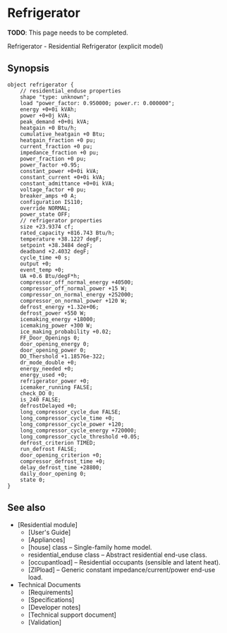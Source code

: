 # Refrigerator

**TODO**:  This page needs to be completed. 

Refrigerator \- Residential Refrigerator (explicit model) 

## Synopsis
    
    
    object refrigerator {
    	// residential_enduse properties
    	shape "type: unknown";
    	load "power_factor: 0.950000; power.r: 0.000000";
    	energy +0+0i kVAh;
    	power +0+0j kVA;
    	peak_demand +0+0i kVA;
    	heatgain +0 Btu/h;
    	cumulative_heatgain +0 Btu;
    	heatgain_fraction +0 pu;
    	current_fraction +0 pu;
    	impedance_fraction +0 pu;
    	power_fraction +0 pu;
    	power_factor +0.95;
    	constant_power +0+0i kVA;
    	constant_current +0+0i kVA;
    	constant_admittance +0+0i kVA;
    	voltage_factor +0 pu;
    	breaker_amps +0 A;
    	configuration IS110;
    	override NORMAL;
    	power_state OFF;
    	// refrigerator properties
    	size +23.9374 cf;
    	rated_capacity +816.743 Btu/h;
    	temperature +38.1227 degF;
    	setpoint +38.3484 degF;
    	deadband +2.4032 degF;
    	cycle_time +0 s;
    	output +0;
    	event_temp +0;
    	UA +0.6 Btu/degF*h;
    	compressor_off_normal_energy +40500;
    	compressor_off_normal_power +15 W;
    	compressor_on_normal_energy +252000;
    	compressor_on_normal_power +120 W;
    	defrost_energy +1.32e+06;
    	defrost_power +550 W;
    	icemaking_energy +18000;
    	icemaking_power +300 W;
    	ice_making_probability +0.02;
    	FF_Door_Openings 0;
    	door_opening_energy 0;
    	door_opening_power 0;
    	DO_Thershold +1.18576e-322;
    	dr_mode_double +0;
    	energy_needed +0;
    	energy_used +0;
    	refrigerator_power +0;
    	icemaker_running FALSE;
    	check_DO 0;
    	is_240 FALSE;
    	defrostDelayed +0;
    	long_compressor_cycle_due FALSE;
    	long_compressor_cycle_time +0;
    	long_compressor_cycle_power +120;
    	long_compressor_cycle_energy +720000;
    	long_compressor_cycle_threshold +0.05;
    	defrost_criterion TIMED;
    	run_defrost FALSE;
    	door_opening_criterion +0;
    	compressor_defrost_time +0;
    	delay_defrost_time +28800;
    	daily_door_opening 0;
    	state 0;
    }
    

## See also

  * [Residential module]
    * [User's Guide]
    * [Appliances]
    * [house] class – Single-family home model.
    * residential_enduse class – Abstract residential end-use class.
    * [occupantload] – Residential occupants (sensible and latent heat).
    * [ZIPload] – Generic constant impedance/current/power end-use load.
  * Technical Documents 
    * [Requirements]
    * [Specifications]
    * [Developer notes]
    * [Technical support document]
    * [Validation]

